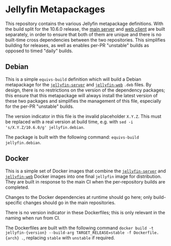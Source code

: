 # Jellyfin Metapackages

This repository contains the various Jellyfin metapackage definitions. With the build split for the 10.6.0 release, the [main server](https://github.com/jellyfin/jellyfin) and [web client](https://github.com/jellyfin/jellyfin-web) are built separately, in order to ensure that both of them are unique and there is no built-time cross dependencies between the two repositories. This simplifies building for releases, as well as enables per-PR "unstable" builds as opposed to timed "daily" builds.

## Debian

This is a simple `equivs-build` definition which will build a Debian metapackage for the [`jellyfin-server`](https://github.com/jellyfin/jellyfin) and [`jellyfin-web`](https://github.com/jellyfin/jellyfin-web) `.deb` files. By design, there is no restrictions on the version of the dependency packages; this ensure that this metapackage will always install the latest version of these two packages and simplifies the management of this file, especially for the per-PR "unstable" builds.

The version indicator in this file is the invalid placeholder `X.Y.Z`. This must be replaced with a real version at build time, e.g. with `sed -i 's/X.Y.Z/10.6.0/g' jellyfin.debian`.

The package is built with the following command: `equivs-build jellyfin.debian`.

## Docker

This is a simple set of Docker images that combine the [`jellyfin-server`](https://github.com/jellyfin/jellyfin) and [`jellyfin-web`](https://github.com/jellyfin/jellyfin-web) Docker images into one final `jellyfin` image for distribution. They are built in response to the main CI when the per-repository builds are completed.

Changes to the Docker dependencies at runtime should go here; only build-specific changes should go in the main repositories.

There is no version indicator in these Dockerfiles; this is only relevant in the naming when run from CI.

The Dockerfiles are built with the following command `docker build -t jellyfin-{version} --build-arg TARGET_RELEASE=stable -f Dockerfile.{arch} .`, replacing `stable` with `unstable` if required.
